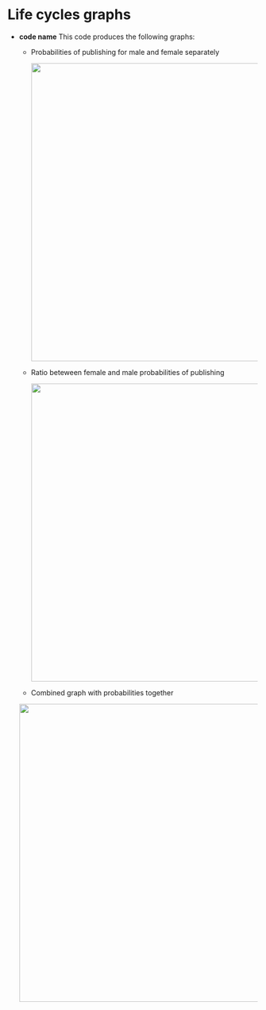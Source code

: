 # Life cycles graphs  

* **code name** 
  This code produces the following graphs:
  
  * Probabilities of publishing for male and female separately
     <p align="center">
    <img width="600" src="https://github.com/jordanholbrook/RA_Juhn_authors_project/blob/main/outputs/plots/life_cycles/15y/female/female_prob_pub.png">
    <p>

  * Ratio beteween female and male probabilities of publishing
     <p align="center">
    <img width="600" src="https://github.com/jordanholbrook/RA_Juhn_authors_project/blob/main/outputs/plots/life_cycles/15y/ratio_pub.png">
    <p>

   * Combined graph with probabilities together 
      
    <p align="center">
    <img width="600" src="https://github.com/jordanholbrook/RA_Juhn_authors_project/blob/main/outputs/plots/life_cycles/15y/prob_combined_publication.png">
    <p>

